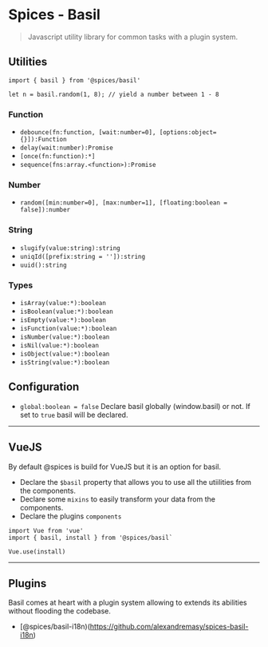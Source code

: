 # Spices - Basil
> Javascript utility library for common tasks with a plugin system.

## Utilities
```JS
import { basil } from '@spices/basil'

let n = basil.random(1, 8); // yield a number between 1 - 8
```
### Function
- `debounce(fn:function, [wait:number=0], [options:object={}]):Function`
- `delay(wait:number):Promise`
- `[once(fn:function):*]`
- `sequence(fns:array.<function>):Promise`

### Number
- `random([min:number=0], [max:number=1], [floating:boolean = false]):number`

### String
- `slugify(value:string):string`
- `uniqId([prefix:string = '']):string`
- `uuid():string`

### Types
- `isArray(value:*):boolean`
- `isBoolean(value:*):boolean`
- `isEmpty(value:*):boolean`
- `isFunction(value:*):boolean`
- `isNumber(value:*):boolean`
- `isNil(value:*):boolean`
- `isObject(value:*):boolean`
- `isString(value:*):boolean`

## Configuration

- `global:boolean = false` Declare basil globally (window.basil) or not. If set to `true` basil will be declared.  

---------------------------------------------------------

## VueJS
By default @spices is build for VueJS but it is an option for basil.  

- Declare the `$basil` property that allows you to use all the utiilities from the components.
- Declare some `mixins` to easily transform your data from the components.
- Declare the plugins `components`

```JS
import Vue from 'vue'
import { basil, install } from '@spices/basil`

Vue.use(install)
```

---------------------------------------------------------

## Plugins
Basil comes at heart with a plugin system allowing to extends its abilities without flooding the codebase. 

- [@spices/basil-i18n)(https://github.com/alexandremasy/spices-basil-i18n)
